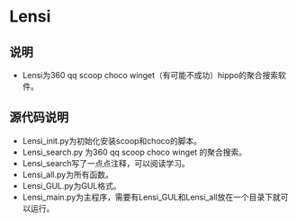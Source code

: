 # Lensi
## 说明
+ Lensi为360 qq scoop choco winget（有可能不成功）hippo的聚合搜索软件。
## 源代码说明
+ Lensi_init.py为初始化安装scoop和choco的脚本。
+ Lensi_search.py 为360 qq scoop choco winget 的聚合搜索。
+ Lensi_search写了一点点注释，可以阅读学习。
+ Lensi_all.py为所有函数。
+ Lensi_GUL.py为GUL格式。
+ Lensi_main.py为主程序，需要有Lensi_GUL和Lensi_all放在一个目录下就可以运行。










